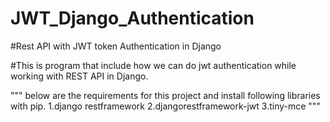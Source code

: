 # JWT_Django_Authentication
#Rest API with JWT token Authentication in Django

#This is program that include how we can do jwt authentication while working with REST API in Django.

"""
below are the requirements for this project and install following libraries with pip.
1.django restframework
2.djangorestframework-jwt
3.tiny-mce
"""
